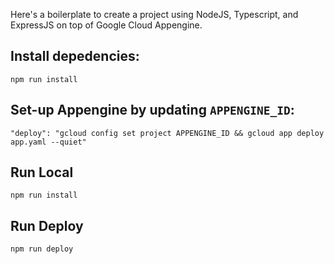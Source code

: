Here's a boilerplate to create a project using NodeJS, Typescript, and ExpressJS on top of Google Cloud Appengine.

## Install depedencies:

```
npm run install
```

## Set-up Appengine by updating `APPENGINE_ID`: 

```
"deploy": "gcloud config set project APPENGINE_ID && gcloud app deploy app.yaml --quiet"
```

## Run Local

```
npm run install
```


## Run Deploy

```
npm run deploy
```
